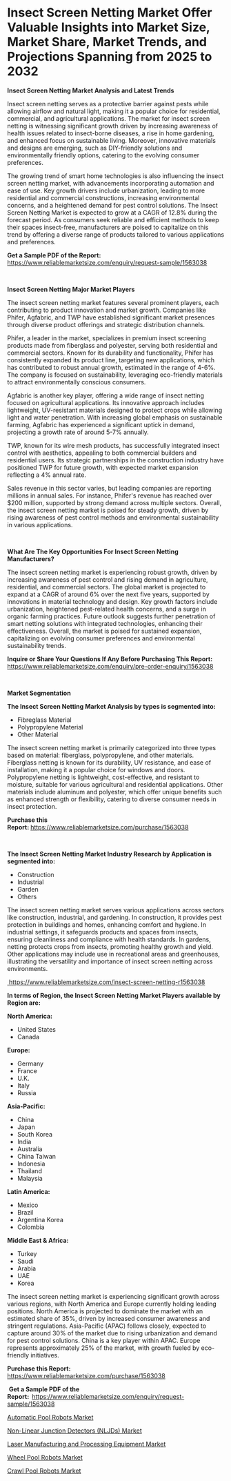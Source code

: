 <p><h1>Insect Screen Netting Market Offer Valuable Insights into Market Size, Market Share, Market Trends, and Projections Spanning from 2025 to 2032</h1></p><p><strong>Insect Screen Netting Market Analysis and Latest Trends</strong></p>
<p><p>Insect screen netting serves as a protective barrier against pests while allowing airflow and natural light, making it a popular choice for residential, commercial, and agricultural applications. The market for insect screen netting is witnessing significant growth driven by increasing awareness of health issues related to insect-borne diseases, a rise in home gardening, and enhanced focus on sustainable living. Moreover, innovative materials and designs are emerging, such as DIY-friendly solutions and environmentally friendly options, catering to the evolving consumer preferences.</p><p>The growing trend of smart home technologies is also influencing the insect screen netting market, with advancements incorporating automation and ease of use. Key growth drivers include urbanization, leading to more residential and commercial constructions, increasing environmental concerns, and a heightened demand for pest control solutions. The Insect Screen Netting Market is expected to grow at a CAGR of 12.8% during the forecast period. As consumers seek reliable and efficient methods to keep their spaces insect-free, manufacturers are poised to capitalize on this trend by offering a diverse range of products tailored to various applications and preferences.</p></p>
<p><strong>Get a Sample PDF of the Report:&nbsp;</strong> <a href="https://www.reliablemarketsize.com/enquiry/request-sample/1563038?utm_campaign=3447&utm_medium=2&utm_source=Github&utm_content=ia&utm_term=31032025&utm_id=insect-screen-netting">https://www.reliablemarketsize.com/enquiry/request-sample/1563038</a></p>
<p>&nbsp;</p>
<p><strong>Insect Screen Netting Major Market Players</strong></p>
<p><p>The insect screen netting market features several prominent players, each contributing to product innovation and market growth. Companies like Phifer, Agfabric, and TWP have established significant market presences through diverse product offerings and strategic distribution channels.</p><p>Phifer, a leader in the market, specializes in premium insect screening products made from fiberglass and polyester, serving both residential and commercial sectors. Known for its durability and functionality, Phifer has consistently expanded its product line, targeting new applications, which has contributed to robust annual growth, estimated in the range of 4-6%. The company is focused on sustainability, leveraging eco-friendly materials to attract environmentally conscious consumers.</p><p>Agfabric is another key player, offering a wide range of insect netting focused on agricultural applications. Its innovative approach includes lightweight, UV-resistant materials designed to protect crops while allowing light and water penetration. With increasing global emphasis on sustainable farming, Agfabric has experienced a significant uptick in demand, projecting a growth rate of around 5-7% annually.</p><p>TWP, known for its wire mesh products, has successfully integrated insect control with aesthetics, appealing to both commercial builders and residential users. Its strategic partnerships in the construction industry have positioned TWP for future growth, with expected market expansion reflecting a 4% annual rate.</p><p>Sales revenue in this sector varies, but leading companies are reporting millions in annual sales. For instance, Phifer's revenue has reached over $200 million, supported by strong demand across multiple sectors. Overall, the insect screen netting market is poised for steady growth, driven by rising awareness of pest control methods and environmental sustainability in various applications.</p></p>
<p>&nbsp;</p>
<p><strong>What Are The Key Opportunities For Insect Screen Netting Manufacturers?</strong></p>
<p><p>The insect screen netting market is experiencing robust growth, driven by increasing awareness of pest control and rising demand in agriculture, residential, and commercial sectors. The global market is projected to expand at a CAGR of around 6% over the next five years, supported by innovations in material technology and design. Key growth factors include urbanization, heightened pest-related health concerns, and a surge in organic farming practices. Future outlook suggests further penetration of smart netting solutions with integrated technologies, enhancing their effectiveness. Overall, the market is poised for sustained expansion, capitalizing on evolving consumer preferences and environmental sustainability trends.</p></p>
<p><strong>Inquire or Share Your Questions If Any Before Purchasing This Report:</strong> <a href="https://www.reliablemarketsize.com/enquiry/pre-order-enquiry/1563038?utm_campaign=3447&utm_medium=2&utm_source=Github&utm_content=ia&utm_term=31032025&utm_id=insect-screen-netting">https://www.reliablemarketsize.com/enquiry/pre-order-enquiry/1563038</a></p>
<p>&nbsp;</p>
<p><strong>Market Segmentation</strong></p>
<p><strong>The Insect Screen Netting Market Analysis by types is segmented into:</strong></p>
<p><ul><li>Fibreglass Material</li><li>​Polypropylene Material</li><li>Other Material</li></ul></p>
<p><p>The insect screen netting market is primarily categorized into three types based on material: fiberglass, polypropylene, and other materials. Fiberglass netting is known for its durability, UV resistance, and ease of installation, making it a popular choice for windows and doors. Polypropylene netting is lightweight, cost-effective, and resistant to moisture, suitable for various agricultural and residential applications. Other materials include aluminum and polyester, which offer unique benefits such as enhanced strength or flexibility, catering to diverse consumer needs in insect protection.</p></p>
<p><strong>Purchase this Report:&nbsp;</strong><a href="https://www.reliablemarketsize.com/purchase/1563038?utm_campaign=3447&utm_medium=2&utm_source=Github&utm_content=ia&utm_term=31032025&utm_id=insect-screen-netting">https://www.reliablemarketsize.com/purchase/1563038</a></p>
<p>&nbsp;</p>
<p><strong>The Insect Screen Netting Market Industry Research by Application is segmented into:</strong></p>
<p><ul><li>Construction</li><li>Industrial</li><li>Garden</li><li>Others</li></ul></p>
<p><p>The insect screen netting market serves various applications across sectors like construction, industrial, and gardening. In construction, it provides pest protection in buildings and homes, enhancing comfort and hygiene. In industrial settings, it safeguards products and spaces from insects, ensuring cleanliness and compliance with health standards. In gardens, netting protects crops from insects, promoting healthy growth and yield. Other applications may include use in recreational areas and greenhouses, illustrating the versatility and importance of insect screen netting across environments.</p></p>
<p><a href="https://www.reliablemarketsize.com/insect-screen-netting-r1563038?utm_campaign=3447&utm_medium=2&utm_source=Github&utm_content=ia&utm_term=31032025&utm_id=insect-screen-netting">&nbsp;https://www.reliablemarketsize.com/insect-screen-netting-r1563038</a></p>
<p><strong>In terms of Region, the Insect Screen Netting Market Players available by Region are:</strong></p>
<p>
    <p> <strong> North America: </strong>
        <ul>
            <li>United States</li>
            <li>Canada</li>
        </ul>
        </p> 
    <p> <strong> Europe: </strong>
        <ul>
            <li>Germany</li>
            <li>France</li>
            <li>U.K.</li>
            <li>Italy</li>
            <li>Russia</li>
        </ul>
        </p> 
    <p> <strong> Asia-Pacific: </strong>
        <ul>
            <li>China</li>
            <li>Japan</li>
            <li>South Korea</li>
            <li>India</li>
            <li>Australia</li>
            <li>China Taiwan</li>
            <li>Indonesia</li>
            <li>Thailand</li>
            <li>Malaysia</li>
        </ul>
        </p> 
    <p> <strong> Latin America: </strong>
        <ul>
            <li>Mexico</li>
            <li>Brazil</li>
            <li>Argentina Korea</li>
            <li>Colombia</li>
        </ul>
        </p> 
    <p> <strong> Middle East & Africa: </strong>
        <ul>
            <li>Turkey</li>
            <li>Saudi</li>
            <li>Arabia</li>
            <li>UAE</li>
            <li>Korea</li>
        </ul>
    </p>
    </p>
<p><p>The insect screen netting market is experiencing significant growth across various regions, with North America and Europe currently holding leading positions. North America is projected to dominate the market with an estimated share of 35%, driven by increased consumer awareness and stringent regulations. Asia-Pacific (APAC) follows closely, expected to capture around 30% of the market due to rising urbanization and demand for pest control solutions. China is a key player within APAC. Europe represents approximately 25% of the market, with growth fueled by eco-friendly initiatives.</p></p>
<p><strong>Purchase this Report: </strong><a href="https://www.reliablemarketsize.com/purchase/1563038?utm_campaign=3447&utm_medium=2&utm_source=Github&utm_content=ia&utm_term=31032025&utm_id=insect-screen-netting">https://www.reliablemarketsize.com/purchase/1563038</a></p>
<p>&nbsp;<strong>Get a Sample PDF of the Report:&nbsp;&nbsp;</strong><a href="https://www.reliablemarketsize.com/enquiry/request-sample/1563038?utm_campaign=3447&utm_medium=2&utm_source=Github&utm_content=ia&utm_term=31032025&utm_id=insect-screen-netting">https://www.reliablemarketsize.com/enquiry/request-sample/1563038</a></p>
<p><strong></strong></p>
<p><p><a href="https://www.linkedin.com/pulse/automatic-pool-robots-market-dynamics-future-growth-prediction-lmwvc?utm_campaign=3447&utm_medium=2&utm_source=Github&utm_content=ia&utm_term=31032025&utm_id=insect-screen-netting">Automatic Pool Robots Market</a></p><p><a href="https://www.linkedin.com/pulse/non-linear-junction-detectors-nljds-market-size-share-analysis-mmodf?utm_campaign=3447&utm_medium=2&utm_source=Github&utm_content=ia&utm_term=31032025&utm_id=insect-screen-netting">Non-Linear Junction Detectors (NLJDs) Market</a></p><p><a href="https://www.linkedin.com/pulse/examining-market-drivers-laser-manufacturing-processing-3hj6c?utm_campaign=3447&utm_medium=2&utm_source=Github&utm_content=ia&utm_term=31032025&utm_id=insect-screen-netting">Laser Manufacturing and Processing Equipment Market</a></p><p><a href="https://www.linkedin.com/pulse/global-wheel-pool-robots-marketprofits-competitive-strategiesmarket-pg4nc?utm_campaign=3447&utm_medium=2&utm_source=Github&utm_content=ia&utm_term=31032025&utm_id=insect-screen-netting">Wheel Pool Robots Market</a></p><p><a href="https://www.linkedin.com/pulse/crawl-pool-robots-market-size-forecast-analysis-45-cagr-tjkrc?utm_campaign=3447&utm_medium=2&utm_source=Github&utm_content=ia&utm_term=31032025&utm_id=insect-screen-netting">Crawl Pool Robots Market</a></p></p>